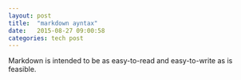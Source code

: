 ```yaml
---
layout: post
title:  "markdown ayntax"
date:   2015-08-27 09:00:58
categories: tech post
---
```

Markdown is intended to be as easy-to-read and easy-to-write as is feasible.
